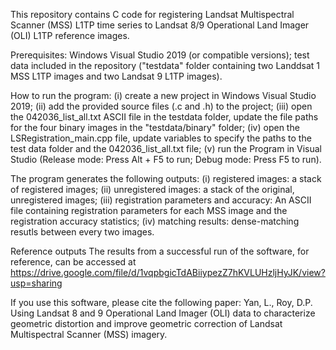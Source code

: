 This repository contains C code for registering Landsat Multispectral Scanner (MSS) L1TP time series to Landsat 8/9 Operational Land Imager (OLI) L1TP reference images.

Prerequisites: 
    Windows Visual Studio 2019 (or compatible versions); 
    test data included in the repository ("testdata" folder containing two Landdsat 1 MSS L1TP images and two Landsat 9 L1TP images).

How to run the program: 
        (i) create a new project in Windows Visual Studio 2019; 
        (ii) add the provided source files (.c and .h) to the project; 
        (iii) open the 042036_list_all.txt ASCII file in the testdata folder, update the file paths for the four binary images in the "testdata/binary" folder; 
        (iv) open the LSRegistration_main.cpp file, update variables to specify the paths to the test data folder and the 042036_list_all.txt file; 
        (v) run the Program in Visual Studio (Release mode: Press Alt + F5 to run; Debug mode: Press F5 to run). 

The program generates the following outputs:
    (i) registered images: a stack of registered images; 
    (ii) unregistered images: a stack of the original, unregistered images; 
    (iii) registration parameters and accuracy: An ASCII file containing registration parameters for each MSS image and the registration accuracy statistics; 
    (iv) matching results: dense-matching resutls between every two images.

Reference outputs
The results from a successful run of the software, for reference, can be accessed at https://drive.google.com/file/d/1vqpbgicTdABiiypezZ7hKVLUHzljHyJK/view?usp=sharing

If you use this software, please cite the following paper: Yan, L., Roy, D.P. Using Landsat 8 and 9 Operational Land Imager (OLI) data to characterize geometric distortion and improve geometric correction of Landsat Multispectral Scanner (MSS) imagery.

